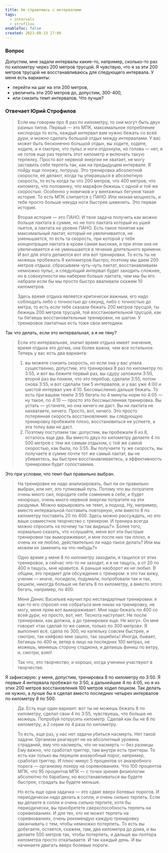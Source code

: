 ```yaml
---
title: Не справляюсь с интервалами
tags:
  - intervals
  - strofilov
enableToc: false
created: 2023-08-23 17:00
---
```


### Вопрос

Допустим, мне задали интервалы какие-то, например, сколько-то раз по километру через 200 метров трусцой. Я чувствую, что я за эти 200 метров трусцой не восстанавливаюсь для следующего интервала. У меня есть варианты:
- перейти на шаг на эти 200 метров,
- увеличить эти 200 метров до, допустим, 300-400,
- или снизить темп интервалов.
Что лучше?

### Отвечает Юрий Строфилов

> Если мы говорим про 8 раз по километру, то они могут быть двух разных типов. Первый — это МПК, максимальное потребление кислорода то есть, каждый интервал вам нужно бежать со всей дури, и можно сделать большой отдых между интервалами. У вас может быть бесконечно большой отдых, вы ходите, ходите, ходите, и я смотрю, что пульс и ноги отдохнули, но голова — нет, я не готов еще раз терпеть этот километр и включать такую терпелку. Просто вот нервной энергии не хватает, не могу заставить себя терпеть так, как на предыдущем интервале. Я пойду еще похожу, потрушу. Это тренировка абсолютной скорости, её делают, когда ты упираешься в абсолютную скорость, то есть когда ты что 200 метров, что 400 метров, что километр, что половинку, что марафон бежишь с одной и той же скоростью. Особенно у новичков и у винтажных бегунов такая история. То есть МПК слипается с ПАНО. Или низкая мощность, и тебе просто больше некуда ноги быстрее шевелить. Это первая история.
> 
> Вторая история — это ПАНО. И твоя задача получить как можно больше лактата в сумме, но не того лактата который из ушей льется, а лактата на уровне ПАНО. Есть такое понятие как максимальный лактат, который не увеличивается, не уменьшается, то есть та скорость, при которой у тебя концентрация лактата в крови самая высокая, и при этом она не увеличивается и не уменьшается в течение длительного времени. И вот для этого делаются вот эти вот тренировки. То есть ты не можешь пробежать 8 километров быстро, поэтому мы даем 200 метров отдыха: сбрасываем чуть-чуть лактат, восстанавливаем немножко пульс, и следующий интервал будет заходить сложнее, но в совокупности мы наберем больше лактата, чем мы бы его набрали если бы мы просто быстро вваливали скажем 10 километров. 
> 
> Здесь время отдыха является критически важным, его надо соблюдать либо с точностью до секунд, либо с точностью до метра, то есть если тебе сказали бежать 200 метров трусцой, ты бежишь 200 метров трусцой, той восстановительной трусцой, как ты бегаешь восстановительные тренировки, не шагом. У тренировок лактатных есть тоже свои методики.

Так что делать, если это интервальная, а я не тяну?

> Если это интервальная, значит время отдыха имеет значение, время отдыха это догма, она более важна, чем все остальное. Теперь у вас есть два варианта:
> 1) вы можете снизить скорость, но если она у вас упала существенно, допустим, это тренировка 8 раз по километру по 3:55, и вот вы бежите первый раз, вы сдуру заложили 3:50, второй раз вы поняли, что это перебор, сделали 3:55, потом снова  3:55, и вот сделали там 5 интервалов, и у вас уже 4:00 и шестой интервал уже 4:10. Бессмысленно дальше бежать. То есть при вашем темпе 3:55 бегать по 4 минуты норм по 4:05 — ну такое, по 4:10 — просто это бессмысленная тренировка. Вы устать — устанете, но она ничего не даст. Вы ни лактата не нахватаете, ничего. Просто, вот, ничего. Это просто потерянная скорость восстановления: вы следующую тренировку пробежите плохо, восстановиться не успеете, а эта толку вам не даст.
> 2) Поэтому поступаем так: допустим, вы пробежали 6 из 8, осталось еще два. Вы вместо двух по километру делаете 4 по 500 метров с тем же самым отдыхом, с той же самой скоростью, как была, по 3:55. Вы получаете ту же скорость, вы получаете в сумме почти тот же самый лактат, вы не убиваетесь, вы быстрее восстанавливаетесь, а эффективность тренировки будет сопоставима.

Это при условии, что темп был правильно выбран.

> На тренировке не надо анализировать, был ли он правильно выбран, или нет, это тупиковый путь. Потому что вы потратите очень много сил, породите себе сомнения в себе, и будет нехорошо, очень много нервной энергии потратите на эти раздумья. Можно варьировать не темп, а подход. Ну, например, вместо интервальной поставить повторную, или вместо 8 по километру поставить 20 по 400. Здесь можно рассуждать, но это ваше совместное творчество с тренером. И тренера всегда можно спросить «а почему ты так видишь?». Более того, нормально сказать, что «слушайте, меня вот эти быстрые тренировки так вымораживают, и мне после них так плохо, я очень их не люблю, действительно ли надо такое делать? Или мы можем их заменить на что-нибудь?» 
> 
> Одно время у меня 8 по километру заходили, я тащился от этих тренировок, а сейчас что-то не заходит, и я не тащусь, а от 20 по 400 я тащусь, мне нравится. А раньше наоборот их не любил. В общем, это предмет для обсуждения с тренером: я это так вижу, ученик — иначе, посидели, подумали, попробовали так и так, решили, никогда больше не бегать 8 по километру, а вместо этого бегать, например, по 400.
> 
> Меня Денис Васильев научил про нестандартные тренировки: я как-то его спросил «не собраться мне никак на тренировку, не могу, меня прям вот вымораживает. Мне надо бежать по 400 со всей дури, но просто, вот, нет. Теснота наступает. Не после тренировки, как должна, а до тренировки еще. Не могу». Он мне говорит «так сделай то же самое, только по 300 метров». Я выполнил всё, сдела по 300, но капельку совсем быстрее, и смотрю, так кайфово мне зашло, так зашибись! Иногда, бывает, бегаешь по 400 м, ветер в лицо на последних 100 метрах, не можешь,  меняешь сторону стадиона, и делаешь финиш по ветру, и, смотри, взял! 
>
> Так что, это творчество, и хорошо, когда ученики участвуют в творчестве.

Я зафиксирую: у меня, допустим, тренировка 8 по километру по 3:50. Я первые 4 интервала пробежал по 3:50, а дальнейшие 4 по 4:05, но я из этих 200 метров восстановления 100 метров ходил пешком. Так делать не нужно, а лучше бы я сделал вместо последних четырех интервалов по километру 8 по 500.

> Да. Есть еще один вариант: вот ты не можешь бежать 8 по километру, сделал свои 4 по 3:55, чувствуешь, что больше не можешь. Попробуй потрусить километр. Сделай как бы не 8 по километру, а 2 серии по 4 раза по километру.
> 
> То есть, еще раз, у нас нет задачи убиться насмерть. Нет такой задачи. Организм реагирует не на абсолютный уровень страданий, ему что насмерть, что не насмерть — без разницы. Ему важно, что сработал триггер, там внутри есть триггеры. То есть как только вы перешли анаэробный порог, например, сработал триггер. И плюс-минус 5 процентов от анаэробного порога  — организму похеру на соревнованиях. Что 100 процентов МПК, что 95 процентов МПК — с точки зрения физиологии абсолютно по барабану, но восстанавливаться вы будете быстрее, страдать вы будете меньше.
> 
> Но есть еще одна задачка — это сдвиг вверх болевых порогов. И периодически надо делать в сопли, и очень сильно терпеть. Если вы делаете в сопли и очень сильно терпите, хотя бы периодически, вы приобретете сверхспособность терпеть на соревнованиях. И для тех, кто не может терпеть на соревнованиях, очень рекомендую каждую тренировку заканчивать с тем, чтобы немножко потерпеть. То есть вы добегаете, остается, скажем, там, два километра до дома, и вы делаете 500 метров так, чтобы потерпеть, и дальше вы полтора километра просто откатываете. И так каждый день. И вы начинаете двигать вверх болевые пороги.